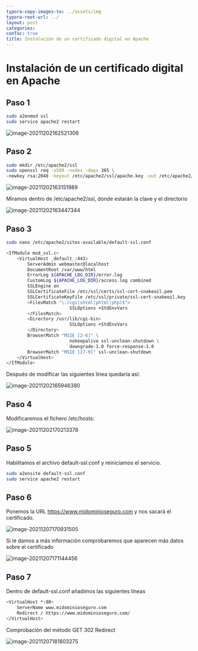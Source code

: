 ```yaml
---
typora-copy-images-to: ../assets/img
typora-root-url: ../
layout: post
categories:
conToc: true
title: Instalación de un certificado digital en Apache
---
```


# Instalación de un certificado digital en Apache



## Paso 1

```bash
sudo a2enmod ssl
sudo service apache2 restart
```
![image-20211202162521308](/assets/img/image-20211202162521308.png)



## Paso 2

```bash
sudo mkdir /etc/apache2/ssl
sudo openssl req -x509 -nodes -days 365 \ 
-newkey rsa:2048 -keyout /etc/apache2/ssl/apache.key -out /etc/apache2/ssl/apache.crt
```

![image-20211202163151989](/assets/img/image-20211202163151989.png)

Miramos dentro de /etc/apache2/ssl, donde estarán la clave y el directorio

![image-20211202163447344](/assets/img/image-20211202163447344.png)



## Paso 3

```bash
sudo nano /etc/apache2/sites-available/default-ssl.conf

<IfModule mod_ssl.c>
    <VirtualHost _default_:443>
        ServerAdmin webmaster@localhost
        DocumentRoot /var/www/html
        ErrorLog ${APACHE_LOG_DIR}/error.log
        CustomLog ${APACHE_LOG_DIR}/access.log combined
        SSLEngine on
        SSLCertificateFile /etc/ssl/certs/ssl-cert-snakeoil.pem
        SSLCertificateKeyFile /etc/ssl/private/ssl-cert-snakeoil.key
        <FilesMatch "\.(cgi|shtml|phtml|php)$">
                        SSLOptions +StdEnvVars
        </FilesMatch>
        <Directory /usr/lib/cgi-bin>
                        SSLOptions +StdEnvVars
        </Directory>
        BrowserMatch "MSIE [2-6]" \
                        nokeepalive ssl-unclean-shutdown \
                        downgrade-1.0 force-response-1.0
        BrowserMatch "MSIE [17-9]" ssl-unclean-shutdown
    </VirtualHost>
</IfModule>

```

Después de modificar las siguientes línea quedaría así:

![image-20211202165946380](/assets/img/image-20211202165946380.png)



## Paso 4

Modificaremos el fichero /etc/hosts:

![image-20211202170213378](/assets/img/image-20211202170213378.png)



## Paso 5

Habilitamos el archivo default-ssl.conf y reiniciamos el servicio.

```bash
sudo a2ensite default-ssl.conf
sudo service apache2 restart
```



## Paso 6

Ponemos la URL https://www.midominioseguro.com y nos sacará el certificado. 

![image-20211207170931505](/assets/img/image-20211207170931505.png)



Si le damos a más información comprobaremos que aparecen más datos sobre el certificado

![image-20211207171144456](/assets/img/image-20211207171144456.png)

## Paso 7

Dentro de default-ssl.conf añadimos las siguientes líneas

```bash
<VirtualHost *:80>
	ServerName www.midominioseguro.com
	Redirect / https://www.midominioseguro.com/	    
</VirtualHost>
```

Comprobación del método GET 302 Redirect

![image-20211207181803275](/assets/img//image-20211207181803275.png)

